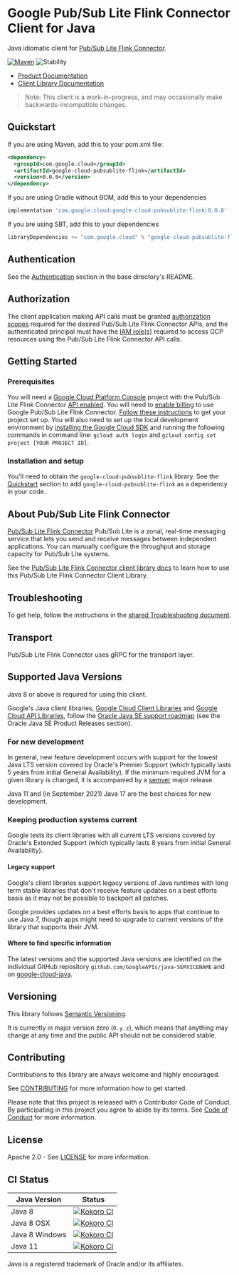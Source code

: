 # Google Pub/Sub Lite Flink Connector Client for Java

Java idiomatic client for [Pub/Sub Lite Flink Connector][product-docs].

[![Maven][maven-version-image]][maven-version-link]
![Stability][stability-image]

- [Product Documentation][product-docs]
- [Client Library Documentation][javadocs]

> Note: This client is a work-in-progress, and may occasionally
> make backwards-incompatible changes.


## Quickstart


If you are using Maven, add this to your pom.xml file:


```xml
<dependency>
  <groupId>com.google.cloud</groupId>
  <artifactId>google-cloud-pubsublite-flink</artifactId>
  <version>0.0.0</version>
</dependency>
```

If you are using Gradle without BOM, add this to your dependencies

```Groovy
implementation 'com.google.cloud:google-cloud-pubsublite-flink:0.0.0'
```

If you are using SBT, add this to your dependencies

```Scala
libraryDependencies += "com.google.cloud" % "google-cloud-pubsublite-flink" % "0.0.0"
```

## Authentication

See the [Authentication][authentication] section in the base directory's README.

## Authorization

The client application making API calls must be granted [authorization scopes][auth-scopes] required for the desired Pub/Sub Lite Flink Connector APIs, and the authenticated principal must have the [IAM role(s)][predefined-iam-roles] required to access GCP resources using the Pub/Sub Lite Flink Connector API calls.

## Getting Started

### Prerequisites

You will need a [Google Cloud Platform Console][developer-console] project with the Pub/Sub Lite Flink Connector [API enabled][enable-api].
You will need to [enable billing][enable-billing] to use Google Pub/Sub Lite Flink Connector.
[Follow these instructions][create-project] to get your project set up. You will also need to set up the local development environment by
[installing the Google Cloud SDK][cloud-sdk] and running the following commands in command line:
`gcloud auth login` and `gcloud config set project [YOUR PROJECT ID]`.

### Installation and setup

You'll need to obtain the `google-cloud-pubsublite-flink` library.  See the [Quickstart](#quickstart) section
to add `google-cloud-pubsublite-flink` as a dependency in your code.

## About Pub/Sub Lite Flink Connector


[Pub/Sub Lite Flink Connector][product-docs] Pub/Sub Lite is a zonal, real-time messaging service that lets you send and receive messages between independent applications. You can manually configure the throughput and storage capacity for Pub/Sub Lite systems.

See the [Pub/Sub Lite Flink Connector client library docs][javadocs] to learn how to
use this Pub/Sub Lite Flink Connector Client Library.






## Troubleshooting

To get help, follow the instructions in the [shared Troubleshooting document][troubleshooting].

## Transport

Pub/Sub Lite Flink Connector uses gRPC for the transport layer.

## Supported Java Versions

Java 8 or above is required for using this client.

Google's Java client libraries,
[Google Cloud Client Libraries][cloudlibs]
and
[Google Cloud API Libraries][apilibs],
follow the
[Oracle Java SE support roadmap][oracle]
(see the Oracle Java SE Product Releases section).

### For new development

In general, new feature development occurs with support for the lowest Java
LTS version covered by  Oracle's Premier Support (which typically lasts 5 years
from initial General Availability). If the minimum required JVM for a given
library is changed, it is accompanied by a [semver][semver] major release.

Java 11 and (in September 2021) Java 17 are the best choices for new
development.

### Keeping production systems current

Google tests its client libraries with all current LTS versions covered by
Oracle's Extended Support (which typically lasts 8 years from initial
General Availability).

#### Legacy support

Google's client libraries support legacy versions of Java runtimes with long
term stable libraries that don't receive feature updates on a best efforts basis
as it may not be possible to backport all patches.

Google provides updates on a best efforts basis to apps that continue to use
Java 7, though apps might need to upgrade to current versions of the library
that supports their JVM.

#### Where to find specific information

The latest versions and the supported Java versions are identified on
the individual GitHub repository `github.com/GoogleAPIs/java-SERVICENAME`
and on [google-cloud-java][g-c-j].

## Versioning


This library follows [Semantic Versioning](http://semver.org/).


It is currently in major version zero (``0.y.z``), which means that anything may change at any time
and the public API should not be considered stable.


## Contributing


Contributions to this library are always welcome and highly encouraged.

See [CONTRIBUTING][contributing] for more information how to get started.

Please note that this project is released with a Contributor Code of Conduct. By participating in
this project you agree to abide by its terms. See [Code of Conduct][code-of-conduct] for more
information.


## License

Apache 2.0 - See [LICENSE][license] for more information.

## CI Status

Java Version | Status
------------ | ------
Java 8 | [![Kokoro CI][kokoro-badge-image-2]][kokoro-badge-link-2]
Java 8 OSX | [![Kokoro CI][kokoro-badge-image-3]][kokoro-badge-link-3]
Java 8 Windows | [![Kokoro CI][kokoro-badge-image-4]][kokoro-badge-link-4]
Java 11 | [![Kokoro CI][kokoro-badge-image-5]][kokoro-badge-link-5]

Java is a registered trademark of Oracle and/or its affiliates.

[product-docs]: https://cloud.google.com/pubsub/lite/docs
[javadocs]: https://googleapis.dev/java/google-cloud-pubsublite-flink/latest/index.html
[kokoro-badge-image-1]: http://storage.googleapis.com/cloud-devrel-public/java/badges/java-pubsublite-flink/java7.svg
[kokoro-badge-link-1]: http://storage.googleapis.com/cloud-devrel-public/java/badges/java-pubsublite-flink/java7.html
[kokoro-badge-image-2]: http://storage.googleapis.com/cloud-devrel-public/java/badges/java-pubsublite-flink/java8.svg
[kokoro-badge-link-2]: http://storage.googleapis.com/cloud-devrel-public/java/badges/java-pubsublite-flink/java8.html
[kokoro-badge-image-3]: http://storage.googleapis.com/cloud-devrel-public/java/badges/java-pubsublite-flink/java8-osx.svg
[kokoro-badge-link-3]: http://storage.googleapis.com/cloud-devrel-public/java/badges/java-pubsublite-flink/java8-osx.html
[kokoro-badge-image-4]: http://storage.googleapis.com/cloud-devrel-public/java/badges/java-pubsublite-flink/java8-win.svg
[kokoro-badge-link-4]: http://storage.googleapis.com/cloud-devrel-public/java/badges/java-pubsublite-flink/java8-win.html
[kokoro-badge-image-5]: http://storage.googleapis.com/cloud-devrel-public/java/badges/java-pubsublite-flink/java11.svg
[kokoro-badge-link-5]: http://storage.googleapis.com/cloud-devrel-public/java/badges/java-pubsublite-flink/java11.html
[stability-image]: https://img.shields.io/badge/stability-alpha-orange
[maven-version-image]: https://img.shields.io/maven-central/v/com.google.cloud/google-cloud-pubsublite-flink.svg
[maven-version-link]: https://search.maven.org/search?q=g:com.google.cloud%20AND%20a:google-cloud-pubsublite-flink&core=gav
[authentication]: https://github.com/googleapis/google-cloud-java#authentication
[auth-scopes]: https://developers.google.com/identity/protocols/oauth2/scopes
[predefined-iam-roles]: https://cloud.google.com/iam/docs/understanding-roles#predefined_roles
[iam-policy]: https://cloud.google.com/iam/docs/overview#cloud-iam-policy
[developer-console]: https://console.developers.google.com/
[create-project]: https://cloud.google.com/resource-manager/docs/creating-managing-projects
[cloud-sdk]: https://cloud.google.com/sdk/
[troubleshooting]: https://github.com/googleapis/google-cloud-common/blob/main/troubleshooting/readme.md#troubleshooting
[contributing]: https://github.com/googleapis/java-pubsublite-flink/blob/main/CONTRIBUTING.md
[code-of-conduct]: https://github.com/googleapis/java-pubsublite-flink/blob/main/CODE_OF_CONDUCT.md#contributor-code-of-conduct
[license]: https://github.com/googleapis/java-pubsublite-flink/blob/main/LICENSE
[enable-billing]: https://cloud.google.com/apis/docs/getting-started#enabling_billing
[enable-api]: https://console.cloud.google.com/flows/enableapi?apiid=pubsublite-flink.googleapis.com
[libraries-bom]: https://github.com/GoogleCloudPlatform/cloud-opensource-java/wiki/The-Google-Cloud-Platform-Libraries-BOM
[shell_img]: https://gstatic.com/cloudssh/images/open-btn.png

[semver]: https://semver.org/
[cloudlibs]: https://cloud.google.com/apis/docs/client-libraries-explained
[apilibs]: https://cloud.google.com/apis/docs/client-libraries-explained#google_api_client_libraries
[oracle]: https://www.oracle.com/java/technologies/java-se-support-roadmap.html
[g-c-j]: http://github.com/googleapis/google-cloud-java
